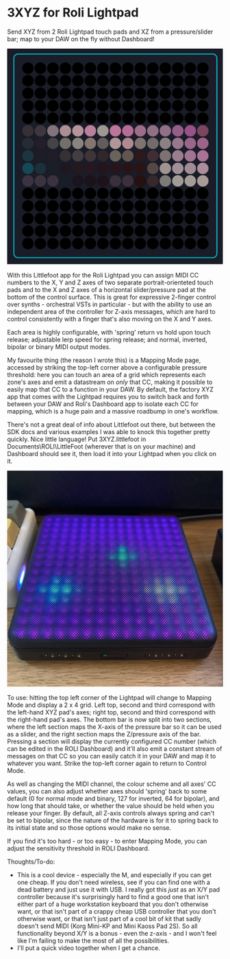 # 3XYZ for Roli Lightpad
 Send XYZ from 2 Roli Lightpad touch pads and XZ from a pressure/slider bar; map to your DAW on the fly without Dashboard!

![3xyz logo](./3xyz.png)

With this Littlefoot app for the Roli Lightpad you can assign MIDI CC numbers to the X, Y and Z axes of two separate portrait-orienteted touch pads and to the X and Z axes of a horizontal slider/pressure pad at the bottom of the control surface. This is great for expressive 2-finger control over synths - orchestral VSTs in particular - but with the ability to use an independent area of the controller for Z-axis messages, which are hard to control consistently with a finger that's also moving on the X and Y axes. 

Each area is highly configurable, with 'spring' return vs hold upon touch release; adjustable lerp speed for spring release; and normal, inverted, bipolar or binary MIDI output modes.

My favourite thing (the reason I wrote this) is a Mapping Mode page, accessed by striking the top-left corner above a configurable pressure threshold: here you can touch an area of a grid which represents each zone's axes and emit a datastream on _only_ that CC, making it possible to easily map that CC to a function in your DAW. By default, the factory XYZ app that comes with the Lightpad requires you to switch back and forth between your DAW and Roli's Dashboard app to isolate each CC for mapping, which is a huge pain and a massive roadbump in one's workflow.

There's not a great deal of info about Littlefoot out there, but between the SDK docs and various examples I was able to knock this together pretty quickly. Nice little language! Put 3XYZ.littlefoot in Documents\ROLI\LittleFoot (wherever that is on your machine) and Dashboard should see it, then load it into your Lightpad when you click on it. 

![3xyz logo](./lightpad.jpg)

To use: hitting the top left corner of the Lightpad will change to Mapping Mode and display a 2 x 4 grid. Left top, second and third correspond with the left-hand XYZ pad's axes; right top, second and third correspond with the right-hand pad's axes. The bottom bar is now split into two sections, where the left section maps the X-axis of the pressure bar so it can be used as a slider, and the right section maps the Z/pressure axis of the bar. Pressing a section will display the currently configured CC number (which can be edited in the ROLI Dashboard) and it'll also emit a constant stream of messages on that CC so you can easily catch it in your DAW and map it to whatever you want. Strike the top-left corner again to return to Control Mode.

As well as changing the MIDI channel, the colour scheme and all axes' CC values, you can also adjust whether axes should 'spring' back to some default (0 for normal mode and binary, 127 for inverted, 64 for bipolar), and how long that should take, or whether the value should be held when you release your finger. By default, all Z-axis controls always spring and can't be set to bipolar, since the nature of the hardware is for it to spring back to its initial state and so those options would make no sense.

If you find it's too hard - or too easy - to enter Mapping Mode, you can adjust the sensitivity threshold in ROLI Dashboard.



Thoughts/To-do:

* This is a cool device - especially the M, and especially if you can get one cheap. If you don't need wireless, see if you can find one with a dead battery and just use it with USB. I really got this _just_ as an X/Y pad controller because it's surprisingly hard to find a good one that isn't either part of a huge workstation keyboard that you don't otherwise want, or that isn't part of a crappy cheap USB controller that you don't otherwise want, or that isn't just part of a cool bit of kit that sadly doesn't send MIDI (Korg Mini-KP and Mini Kaoss Pad 2S). So all functionality beyond X/Y is a bonus - even the z-axis - and I won't feel like I'm failing to make the most of all the possibilities.
* I'll put a quick video together when I get a chance.